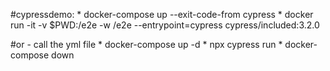 #cypressdemo:
    * docker-compose up --exit-code-from cypress
    * docker run -it -v $PWD:/e2e -w /e2e --entrypoint=cypress cypress/included:3.2.0
     
#or - call the yml file
    * docker-compose up -d
    * npx cypress run
    * docker-compose down



